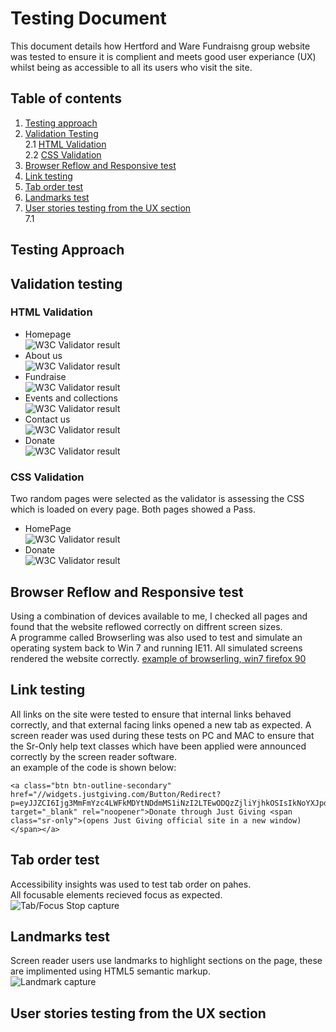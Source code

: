 # Testing Document

This document details how Hertford and Ware Fundraisng group website was tested to ensure it is complient and meets good user experiance (UX) whilst being as accessible to all its users who visit the site.

## Table of contents

1. [Testing approach](#testing-approach)  
2. [Validation Testing](#validation-testing)  
    2.1 [HTML Validation](#html-validation)  
    2.2 [CSS Validation](#css-validation)  
3. [Browser Reflow and Responsive test](#browser-reflow-and-responsive-test)  
4. [Link testing](#link-testing)  
5. [Tab order test](#tab-order-test)  
6. [Landmarks test](#landmark-test)  
7. [User stories testing from the UX section](#user-stories-testsing-from-the-ux-section)  
    7.1 



## Testing Approach

## Validation testing
### HTML Validation
-  Homepage  
    ![W3C Validator result](testing-images/validation-html-homepage.png)  
-  About us  
    ![W3C Validator result](testing-images/validation-html-about.png)
-  Fundraise  
    ![W3C Validator result](testing-images/validation-html-fundraise.png)
-  Events and collections  
    ![W3C Validator result](testing-images/validation-html-events-and-collections.png)
-  Contact us  
    ![W3C Validator result](testing-images/validation-html-contact-us.png)
-  Donate  
    ![W3C Validator result](testing-images/validation-html-donate.png)
### CSS Validation
Two random pages were selected as the validator is assessing the CSS which is loaded on every page.
Both pages showed a Pass.
-  HomePage  
    ![W3C Validator result](testing-images/validation-css-homepage.png)
-  Donate  
    ![W3C Validator result](testing-images/validation-css-homepage.png)  

## Browser Reflow and Responsive test
Using a combination of devices available to me, I checked all pages and found that the website reflowed correctly on diffrent screen sizes.  
A programme called Browserling was also used to test and simulate an operating system back to Win 7 and running IE11.
All simulated screens rendered the website correctly. [example of browserling, win7 firefox 90](https://www.browserling.com/browse/win7/firefox90/https://jhodgkins.github.io/MSP1-Fundraising-Group/index.html 
)  
## Link testing
All links on the site were tested to ensure that internal links behaved correctly, and that external facing links opened a new tab as expected.
A screen reader was used during these tests on PC and MAC to ensure that the Sr-Only help text classes which have been applied were announced correctly by the screen reader software.  
an example of the code is shown below:  
```
<a class="btn btn-outline-secondary" href="//widgets.justgiving.com/Button/Redirect?p=eyJJZCI6Ijg3MmFmYzc4LWFkMDYtNDdmMS1iNzI2LTEwODQzZjliYjhkOSIsIkNoYXJpdHlJZCI6MjI2MSwiU2l6ZSI6InMiLCJSZWZlcmVuY2UiOiIiLCJUeXBlIjoiRG9uYXRlIn0=" target="_blank" rel="noopener">Donate through Just Giving <span class="sr-only">(opens Just Giving official site in a new window)</span></a>
```
## Tab order test
Accessibility insights was used to test tab order on pahes.  
All focusable elements recieved focus as expected.  
![Tab/Focus Stop capture](testing-images/tabstop-screencapture.png)

## Landmarks test
Screen reader users use landmarks to highlight sections on the page, these are implimented using HTML5 semantic markup.  
![Landmark capture](testing-images/landmark-regions-screencapture.png)

## User stories testing from the UX section

